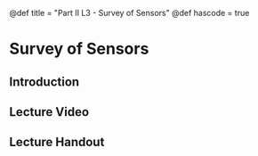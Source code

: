 @def title = "Part II L3 - Survey of Sensors"
@def hascode = true

# Survey of Sensors
## Introduction

## Lecture Video

## Lecture Handout
